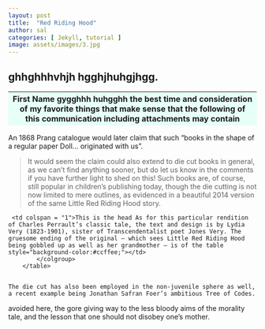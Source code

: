 ```yaml
---
layout: post
title:  "Red Riding Hood"
author: sal
categories: [ Jekyll, tutorial ]
image: assets/images/3.jpg
---
```

 
 ## ghhghhhvhjh hgghjhuhgjhgg.
 
	  
<table>
<colgroup>
 
 <col span="1" style="background-color:#e6fff7;">
</colgroup>
<thead>
 <tr>
  <th>First Name gygghhh huhgghh the best time and consideration
	 of my favorite things that make sense that the following 
	 of this communication including attachments may contain</th>
  
  
 </tr>
</thead> 
	   
 </table> 
 


  

 
 
   
    
    

An 1868 Prang catalogue would later claim that such “books in the shape of a regular paper Doll… originated with us”. 

> It would seem the claim could also extend to die cut books in general, as we can’t find anything sooner, but do let us know in the comments if you have further light to shed on this! Such books are, of course, still popular in children’s publishing today, though the die cutting is not now limited to mere outlines, as evidenced in a beautiful 2014 version of the same Little Red Riding Hood story. 



<table>
	<colgroup>
	
	 <td colspan = "1">This is the head As for this particular rendition of Charles Perrault’s classic tale, the text and design is by Lydia Very (1823-1901), sister of Transcendentalist poet Jones Very. The gruesome ending of the original — which sees Little Red Riding Hood being gobbled up as well as her grandmother — is of the table  style="background-color:#ccffee;"></td>
            </colgroup>
	    </table>
	    
	    
	The die cut has also been employed in the non-juvenile sphere as well, a recent example being Jonathan Safran Foer’s ambitious Tree of Codes. 

 avoided here, the gore giving way to the less bloody aims of the morality tale, and the lesson that one should not disobey one’s mother.
